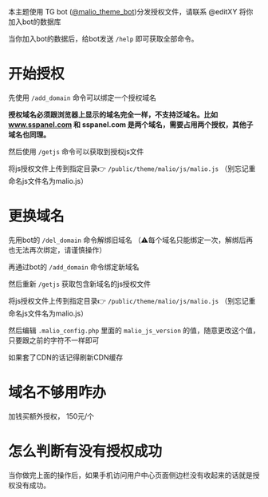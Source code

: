 本主题使用 TG bot ([@malio_theme_bot](https://t.me/malio_theme_bot))分发授权文件，请联系 @editXY 将你加入bot的数据库

当你加入bot的数据后，给bot发送 `/help` 即可获取全部命令。

# 开始授权
先使用 `/add_domain` 命令可以绑定一个授权域名

**授权域名必须跟浏览器上显示的域名完全一样，不支持泛域名。比如 www.sspanel.com 和 sspanel.com 是两个域名，需要占用两个授权，其他子域名也同理。**

然后使用 `/getjs` 命令可以获取到授权js文件

将js授权文件上传到指定目录👉 `/public/theme/malio/js/malio.js` （别忘记重命名js文件名为malio.js）

# 更换域名
先用bot的 `/del_domain` 命令解绑旧域名 （⚠️每个域名只能绑定一次，解绑后再也无法再次绑定，请谨慎操作）

再通过bot的 `/add_domain` 命令绑定新域名

然后重新 `/getjs` 获取包含新域名的js授权文件

将js授权文件上传到指定目录👉 `/public/theme/malio/js/malio.js` （别忘记重命名js文件名为malio.js）

然后编辑 `.malio_config.php` 里面的 `malio_js_version` 的值，随意更改这个值，只要跟之前的字符不一样即可

如果套了CDN的话记得刷新CDN缓存

# 域名不够用咋办
加钱买额外授权， 150元/个

# 怎么判断有没有授权成功
当你做完上面的操作后，如果手机访问用户中心页面侧边栏没有收起来的话就是授权没有成功。